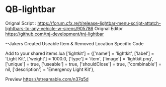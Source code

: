 # QB-lightbar

Orignal Script : https://forum.cfx.re/t/release-lightbar-menu-script-attatch-lightbars-to-any-vehicle-w-sirens/905786
Orignal Editor https://github.com/tnj-development/tnj-lightbar

--Jakers
Created Useable Item & Removed Location Specific Code

Add to your shared items.lua
['lightkit']              			= {['name'] = 'lightkit',            		 	 ['label'] = 'Light Kit',         				['weight'] = 1000.0,        		 ['type'] = 'item',         ['image'] = 'lightkit.png',             ['unique'] = true,         ['useable'] = true,     ['shouldClose'] = true,   ['combinable'] = nil,   ['description'] = 'Emergency Light Kit'},


Preview https://streamable.com/n37q5d

